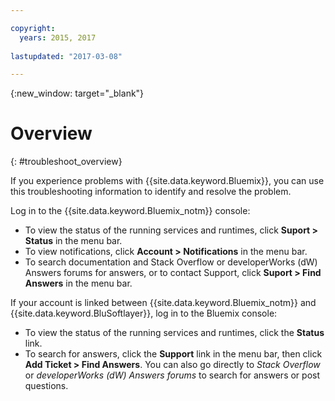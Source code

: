 ```yaml
---

copyright:
  years: 2015, 2017
  
lastupdated: "2017-03-08"

---
```



{:new_window: target="_blank"}



# Overview
{: #troubleshoot_overview}

If you experience problems with {{site.data.keyword.Bluemix}}, you can use this troubleshooting information to identify and resolve the problem.

Log in to the {{site.data.keyword.Bluemix_notm}} console:
* To view the status of the running services and runtimes, click **Suport > Status** in the menu bar.
* To view notifications, click **Account > Notifications** in the menu bar. 
* To search documentation and Stack Overflow or developerWorks (dW) Answers forums for answers, or to contact Support, click **Suport > Find Answers** in the menu bar.

If your account is linked between {{site.data.keyword.Bluemix_notm}} and {{site.data.keyword.BluSoftlayer}}, log in to the Bluemix console:
* To view the status of the running services and runtimes, click the **Status** link.
* To search for answers, click the **Support** link in the menu bar, then click **Add Ticket > Find Answers**.
  You can also go directly to *Stack Overflow* or *developerWorks (dW) Answers forums* to search for answers or post questions.
